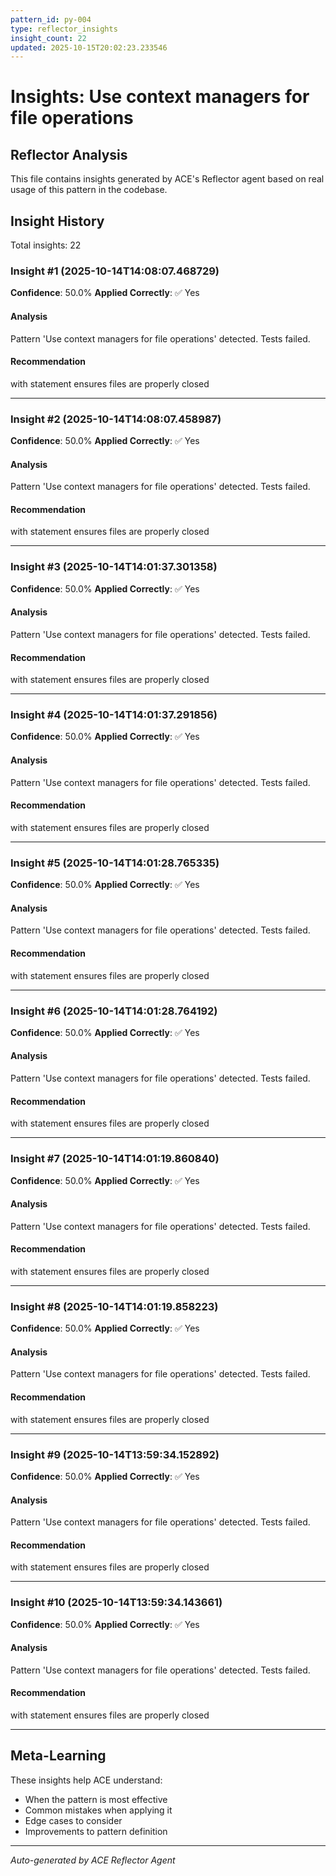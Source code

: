 ```yaml
---
pattern_id: py-004
type: reflector_insights
insight_count: 22
updated: 2025-10-15T20:02:23.233546
---
```

# Insights: Use context managers for file operations

## Reflector Analysis

This file contains insights generated by ACE's Reflector agent based on real usage of this pattern in the codebase.

## Insight History

Total insights: 22

### Insight #1 (2025-10-14T14:08:07.468729)

**Confidence**: 50.0%
**Applied Correctly**: ✅ Yes

#### Analysis

Pattern 'Use context managers for file operations' detected. Tests failed.

#### Recommendation

with statement ensures files are properly closed

---

### Insight #2 (2025-10-14T14:08:07.458987)

**Confidence**: 50.0%
**Applied Correctly**: ✅ Yes

#### Analysis

Pattern 'Use context managers for file operations' detected. Tests failed.

#### Recommendation

with statement ensures files are properly closed

---

### Insight #3 (2025-10-14T14:01:37.301358)

**Confidence**: 50.0%
**Applied Correctly**: ✅ Yes

#### Analysis

Pattern 'Use context managers for file operations' detected. Tests failed.

#### Recommendation

with statement ensures files are properly closed

---

### Insight #4 (2025-10-14T14:01:37.291856)

**Confidence**: 50.0%
**Applied Correctly**: ✅ Yes

#### Analysis

Pattern 'Use context managers for file operations' detected. Tests failed.

#### Recommendation

with statement ensures files are properly closed

---

### Insight #5 (2025-10-14T14:01:28.765335)

**Confidence**: 50.0%
**Applied Correctly**: ✅ Yes

#### Analysis

Pattern 'Use context managers for file operations' detected. Tests failed.

#### Recommendation

with statement ensures files are properly closed

---

### Insight #6 (2025-10-14T14:01:28.764192)

**Confidence**: 50.0%
**Applied Correctly**: ✅ Yes

#### Analysis

Pattern 'Use context managers for file operations' detected. Tests failed.

#### Recommendation

with statement ensures files are properly closed

---

### Insight #7 (2025-10-14T14:01:19.860840)

**Confidence**: 50.0%
**Applied Correctly**: ✅ Yes

#### Analysis

Pattern 'Use context managers for file operations' detected. Tests failed.

#### Recommendation

with statement ensures files are properly closed

---

### Insight #8 (2025-10-14T14:01:19.858223)

**Confidence**: 50.0%
**Applied Correctly**: ✅ Yes

#### Analysis

Pattern 'Use context managers for file operations' detected. Tests failed.

#### Recommendation

with statement ensures files are properly closed

---

### Insight #9 (2025-10-14T13:59:34.152892)

**Confidence**: 50.0%
**Applied Correctly**: ✅ Yes

#### Analysis

Pattern 'Use context managers for file operations' detected. Tests failed.

#### Recommendation

with statement ensures files are properly closed

---

### Insight #10 (2025-10-14T13:59:34.143661)

**Confidence**: 50.0%
**Applied Correctly**: ✅ Yes

#### Analysis

Pattern 'Use context managers for file operations' detected. Tests failed.

#### Recommendation

with statement ensures files are properly closed

---

## Meta-Learning

These insights help ACE understand:
- When the pattern is most effective
- Common mistakes when applying it
- Edge cases to consider
- Improvements to pattern definition

---

*Auto-generated by ACE Reflector Agent*
